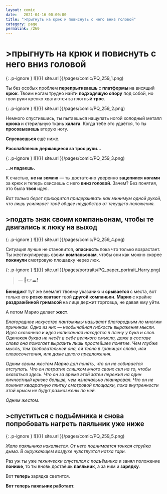 ```yaml
---
layout: comic
date:   2021-04-16 00:00:00 
title: ">прыгнуть на крюк и повиснуть с него вниз головой"
category: page
permalink: /260
---
```

# >прыгнуть на крюк и повиснуть с него вниз головой

{: .p-ignore }
![]({{ site.url }}/pages/comic/PQ_259_1.png)

Ты без особых проблем <strong>перепрыгиваешь </strong>с <strong>платформы </strong>на висящий <strong>крюк</strong>. Твоим ногам трудно найти <strong>подходящую опору</strong> под собой, но твои руки крепко хватаются за плотный <strong>трос</strong>.

{: .p-ignore }
![]({{ site.url }}/pages/comic/PQ_259_2.png)

Немного спустившись, ты пытаешься нащупать ногой холодный металл <strong>крюка </strong>и стерильную ткань <strong>халата</strong>. Когда тебе это удаётся, то ты <strong>просовываешь </strong>вторую ногу.

<strong>Спускаешься </strong>ещё ниже.

<strong>Расслабляешь держащиеся за трос руки…</strong>

{: .p-ignore }
![]({{ site.url }}/pages/comic/PQ_259_3.png)

<strong>…и падаешь.</strong>

К счастью, <strong>не на землю</strong> — ты достаточно уверенно <strong>зацепился ногами </strong>за крюк и теперь свисаешь с него <strong>вниз головой</strong>. Зачем? Без понятия, это была <strong>твоя </strong>идея.

<em>Вот только берет приходится придерживать как минимум одной рукой, что лишь усиливает твоё общее неудобство от текущего положения.</em>

## >подать знак своим компаньонам, чтобы те двигались к люку на выход

{: .p-ignore }
![]({{ site.url }}/pages/comic/PQ_259_4.png)

Ситуация лучше не становится, <strong>опасность </strong>пока что только возрастает. Ты жестикулируешь своим <strong>компаньонам</strong>, чтобы они как можно скорее <strong>покинули </strong>смотровую площадку через люк.

{: .p-ignore }
![]({{ site.url }}/pages/portraits/PQ_paper_portrait_Harry.png)

<blockquote>— 🏃👉🕳️<strong>!</strong></blockquote>

<strong>Бенедикт </strong>тут же внемлет твоему указанию и <strong>срывается </strong>с места, вот только его <strong>резко хватает </strong>твой <strong>другой компаньон</strong>. <strong>Марио </strong>с крайне <strong>раздражённой</strong> <strong>гримасой </strong>на лице держит торговца, не давая ему уйти.

А потом Марио делает <strong>жест</strong>.

<em>Благородное искусство пантомимы называют благородным по многим причинам. Одна из них — необычайная гибкость выражения мысли. Идея сказанная и идея написанная находятся в плену у букв и слов. Одинокая буква не несёт в себе великого смысла, даже в составе слова она помогает выразить лишь простейшее понятие. Чем глубже мысль, тем требовательней она, ей тесно в границах слова, или словосочетания, или даже целого предложения.</em>

<em>Одним своим жестом Марио дал понять, что он не собирается отступать. Что он потратил слишком много своих сил на то, чтобы оказаться здесь. Что он за время этой затеи пережил на один личностный кризис больше, чем изначально планировал. Что он не покинет квадратную плитку смотровой площадки, пока внутренности этой крысы не будут размозжены по ней.</em>

<em>Одним жестом.</em>

## >спуститься с подъёмника и снова попробовать нагреть паяльник уже ниже

{: .p-ignore }
![]({{ site.url }}/pages/comic/PQ_259_5.png)

<em>Жало паяльника накаляется. От него поднимается тонкая струйка дыма. В окружающем воздухе чувствуется нотка гари.</em>

Раз уж ты уже <em>технически спустился с подъёмника</em> и занял положение <strong>пониже</strong>, то ты вновь достаёшь <strong>паяльник</strong>, а за ним и <strong>зарядку</strong>.

Вот <strong>теперь </strong>зарядка светится.

<strong>Вот теперь паяльник работает.</strong>
